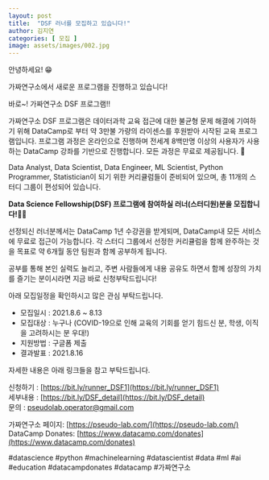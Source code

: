 ```yaml
---
layout: post
title:  "DSF 러너를 모집하고 있습니다!"
author: 김지연
categories: [ 모집 ]
image: assets/images/002.jpg
---
```


안녕하세요! 😁

가짜연구소에서 새로운 프로그램을 진행하고 있습니다!

바로~! 가짜연구소 DSF 프로그램!!

가짜연구소 DSF 프로그램은 데이터과학 교육 접근에 대한 불균형 문제 해결에 기여하기 위해 DataCamp로 부터 약 3만불 가량의 라이센스를 후원받아 시작된 교육 프로그램입니다. 프로그램 과정은 온라인으로 진행하며 전세계 8백만명 이상의 사용자가 사용하는 DataCamp 강좌를 기반으로 진행합니다. 모든 과정은 무료로 제공됩니다. 🎊

Data Analyst, Data Scientist, Data Engineer, ML Scientist, Python Programmer, Statistician이 되기 위한 커리큘럼들이 준비되어 있으며, 총 11개의 스터디 그룹이 편성되어 있습니다.

**Data Science Fellowship(DSF) 프로그램에 참여하실 러너(스터디원)분을 모집합니다!**🎉🎉

선정되신 러너분께서는 DataCamp 1년 수강권을 받게되며, DataCamp내 모든 서비스에 무료로 접근이 가능합니다. 각 스터디 그룹에서 선정한 커리큘럼을 함께 완주하는 것을 목표로 약 6개월 동안 팀원과 함께 공부하게 됩니다.

공부를 통해 본인 실력도 늘리고, 주변 사람들에게 내용 공유도 하면서 함께 성장의 가치를 즐기는 분이시라면 지금 바로 신청부탁드립니다!

아래 모집일정을 확인하시고 많은 관심 부탁드립니다.
- 모집일시 : 2021.8.6 ~ 8.13
- 모집대상 : 누구나 (COVID-19으로 인해 교육의 기회를 얻기 힘드신 분, 학생, 이직을 고려하시는 분 우대!)
- 지원방법 : 구글폼 제출
- 결과발표 : 2021.8.16

자세한 내용은 아래 링크들을 참고 부탁드립니다.

신청하기 : [https://bit.ly/runner_DSF1](https://bit.ly/runner_DSF1)  
세부내용 : [https://bit.ly/DSF_detail](https://bit.ly/DSF_detail)  
문의 : pseudolab.operator@gmail.com  

가짜연구소 페이지: [https://pseudo-lab.com/](https://pseudo-lab.com/)  
DataCamp Donates: [https://www.datacamp.com/donates](https://www.datacamp.com/donates)

\#datascience \#python \#machinelearning \#datascientist \#data \#ml \#ai \#education \#datacampdonates \#datacamp \#가짜연구소
